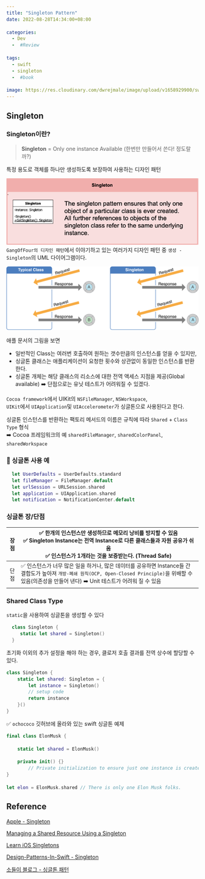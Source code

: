 ```yaml
---
title: "Singleton Pattern"
date: 2022-08-28T14:34:00+08:00

categories:
  - Dev
  -  #Review

tags:
  - swift
  - singleton
  -  #book

image: https://res.cloudinary.com/dwrejmale/image/upload/v1658929900/swift_dpaoqx.png #the-creative-exchange-d2zvqp3fpro-unsplash.jpg
---
```


## Singleton

### Singleton이란?

> **Singleton** = Only one instance Available (한번만 만들어서 쓴다! 정도랄까?)

특정 용도로 객체를 하나만 생성하도록 보장하여 사용하는 디자인 패턴

![img](post/swift/220928-1.png)
`GangOfFour의 디자인 패턴`에서 이야기하고 있는 여러가지 디자인 패턴 중 `생성 - Singleton`의 UML 다이어그램이다.

![img](post/swift/220928-2.png)

애플 문서의 그림을 보면

- 일반적인 Class는 여러번 호출하여 원하는 갯수만큼의 인스턴스를 얻을 수 있지만,
- 싱글톤 클래스는 애플리케이션이 요청한 횟수와 상관없이 동일한 인스턴스를 반환한다.
- 싱글톤 개체는 해당 클래스의 리소스에 대한 전역 액세스 지점을 제공(Global available) ➡️ 단점으로는 유닛 테스트가 어려워질 수 있겠다.

`Cocoa framework`에서 UIKit의 `NSFileManager`, `NSWorkspace`,  
`UIKit`에서 `UIApplication`및 `UIAccelerometer`가 싱글톤으로 사용된다고 한다.

싱글톤 인스턴스를 반환하는 팩토리 메서드의 이름은 규칙에 따라 `Shared` + `Class Type` 형식  
➡️ Cocoa 프레임워크의 예 `sharedFileManager`, `sharedColorPanel`, `sharedWorkspace`

### 🌱 싱글톤 사용 예

```swift
  let UserDefaults = UserDefaults.standard
  let fileManager = FileManager.default
  let urlSession = URLSession.shared
  let application = UIApplication.shared
  let notification = NotificationCenter.default
```

### 싱글톤 장/단점

| 장점 | ✅ 한개의 인스턴스만 생성하므로 메모리 낭비를 방지할 수 있음<br> ✅ Singleton Instance는 전역 Instance로 다른 클래스들과 자원 공유가 쉬움<br> ✅ 인스턴스가 1개라는 것을 보증받는다. (Thread Safe)               |
| :--: | ---------------------------------------------------------------------------------------------------------------------------------------------------------------------------------------------------------------- |
| 단점 | ✅ 인스턴스가 너무 많은 일을 하거나, 많은 데이터를 공유하면 Instance들 간 결합도가 높아져 `개방-폐쇄 원칙(OCP, Open-Closed Principle)`을 위배할 수 있음(의존성을 만들어 낸다) ➡️ Unit 테스트가 어려워 질 수 있음 |

### Shared Class Type

`static`을 사용하여 싱글톤을 생성할 수 있다

```swift
  class Singleton {
  	 static let shared = Singleton()
  }
```

초기화 이외의 추가 설정을 해야 하는 경우, 클로저 호출 결과를 전역 상수에 할당할 수 있다.

```swift
class Singleton {
    static let shared: Singleton = {
        let instance = Singleton()
        // setup code
        return instance
    }()
}
```

✅ `ochococo` 깃허브에 올라와 있는 swift 싱글톤 예제

```swift
final class ElonMusk {

    static let shared = ElonMusk()

    private init() {}
        // Private initialization to ensure just one instance is created.
}

let elon = ElonMusk.shared // There is only one Elon Musk folks.
```

## Reference

[Apple - Singleton](https://developer.apple.com/library/archive/documentation/General/Conceptual/DevPedia-CocoaCore/Singleton.html)

[Managing a Shared Resource Using a Singleton](https://developer.apple.com/documentation/swift/cocoa_design_patterns/managing_a_shared_resource_using_a_singleton)

[Learn iOS Singletons](https://www.youtube.com/watch?v=hs0tGkPdSQM)

[Design-Patterns-In-Swift - Singleton](https://github.com/ochococo/Design-Patterns-In-Swift#-singleton)

[소들이 블로그 - 싱글톤 패턴](https://babbab2.tistory.com/66)
